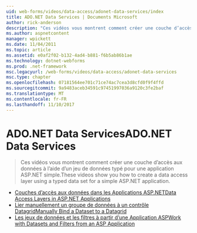 ```yaml
---
uid: web-forms/videos/data-access/adonet-data-services/index
title: ADO.NET Data Services | Documents Microsoft
author: rick-anderson
description: "Ces vidéos vous montrent comment créer une couche d’accès aux données à l’aide d’un jeu de données typé pour une application ASP.NET simple."
ms.author: aspnetcontent
manager: wpickett
ms.date: 11/04/2011
ms.topic: article
ms.assetid: e0af2f02-b132-4ad4-b881-f6b5ab86b1ae
ms.technology: dotnet-webforms
ms.prod: .net-framework
msc.legacyurl: /web-forms/videos/data-access/adonet-data-services
msc.type: chapter
ms.openlocfilehash: 07181564ee701c71ce74ac7cea3d8cfd0f9f4ffd
ms.sourcegitcommit: 9a9483aceb34591c97451997036a9120c3fe2baf
ms.translationtype: MT
ms.contentlocale: fr-FR
ms.lasthandoff: 11/10/2017
---
```

<a name="adonet-data-services"></a><span data-ttu-id="5f5e3-103">ADO.NET Data Services</span><span class="sxs-lookup"><span data-stu-id="5f5e3-103">ADO.NET Data Services</span></span>
====================
> <span data-ttu-id="5f5e3-104">Ces vidéos vous montrent comment créer une couche d’accès aux données à l’aide d’un jeu de données typé pour une application ASP.NET simple.</span><span class="sxs-lookup"><span data-stu-id="5f5e3-104">These videos show you how to create a data access layer using a typed data set for a simple ASP.NET application.</span></span>


- [<span data-ttu-id="5f5e3-105">Couches d’accès aux données dans les Applications ASP.NET</span><span class="sxs-lookup"><span data-stu-id="5f5e3-105">Data Access Layers in ASP.NET Applications</span></span>](data-access-layers-in-aspnet-applications.md)
- [<span data-ttu-id="5f5e3-106">Lier manuellement un groupe de données à un contrôle Datagrid</span><span class="sxs-lookup"><span data-stu-id="5f5e3-106">Manually Bind a Dataset to a Datagrid</span></span>](how-to-manually-bind-a-dataset-to-a-datagrid.md)
- [<span data-ttu-id="5f5e3-107">Les jeux de données et les filtres à partir d’une Application ASP</span><span class="sxs-lookup"><span data-stu-id="5f5e3-107">Work with Datasets and Filters from an ASP Application</span></span>](how-to-work-with-datasets-and-filters-from-an-asp-application.md)
